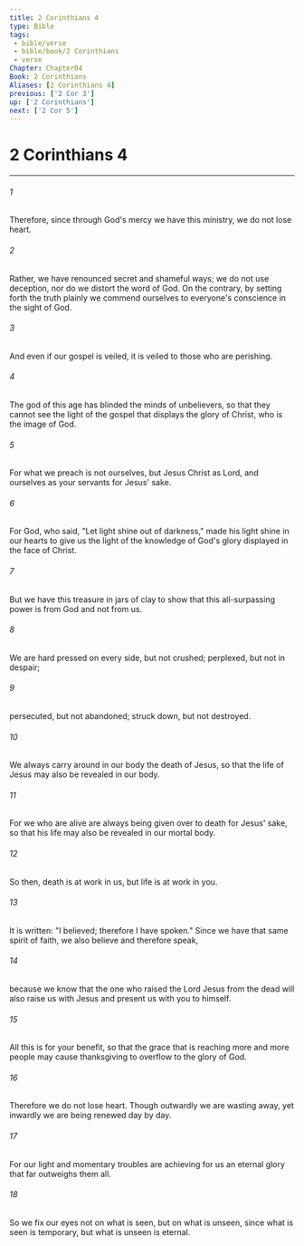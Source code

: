 ```yaml
---
title: 2 Corinthians 4
type: Bible
tags:
 - bible/verse
 - bible/book/2 Corinthians
 - verse
Chapter: Chapter04
Book: 2 Corinthians
Aliases: [2 Corinthians 4]
previous: ['2 Cor 3']
up: ['2 Corinthians']
next: ['2 Cor 5']
---
```

# 2 Corinthians 4

***


###### 1 
Therefore, since through God's mercy we have this ministry, we do not lose heart. 

###### 2 
Rather, we have renounced secret and shameful ways; we do not use deception, nor do we distort the word of God. On the contrary, by setting forth the truth plainly we commend ourselves to everyone's conscience in the sight of God. 

###### 3 
And even if our gospel is veiled, it is veiled to those who are perishing. 

###### 4 
The god of this age has blinded the minds of unbelievers, so that they cannot see the light of the gospel that displays the glory of Christ, who is the image of God. 

###### 5 
For what we preach is not ourselves, but Jesus Christ as Lord, and ourselves as your servants for Jesus' sake. 

###### 6 
For God, who said, "Let light shine out of darkness," made his light shine in our hearts to give us the light of the knowledge of God's glory displayed in the face of Christ. 

###### 7 
But we have this treasure in jars of clay to show that this all-surpassing power is from God and not from us. 

###### 8 
We are hard pressed on every side, but not crushed; perplexed, but not in despair; 

###### 9 
persecuted, but not abandoned; struck down, but not destroyed. 

###### 10 
We always carry around in our body the death of Jesus, so that the life of Jesus may also be revealed in our body. 

###### 11 
For we who are alive are always being given over to death for Jesus' sake, so that his life may also be revealed in our mortal body. 

###### 12 
So then, death is at work in us, but life is at work in you. 

###### 13 
It is written: "I believed; therefore I have spoken." Since we have that same spirit of faith, we also believe and therefore speak, 

###### 14 
because we know that the one who raised the Lord Jesus from the dead will also raise us with Jesus and present us with you to himself. 

###### 15 
All this is for your benefit, so that the grace that is reaching more and more people may cause thanksgiving to overflow to the glory of God. 

###### 16 
Therefore we do not lose heart. Though outwardly we are wasting away, yet inwardly we are being renewed day by day. 

###### 17 
For our light and momentary troubles are achieving for us an eternal glory that far outweighs them all. 

###### 18 
So we fix our eyes not on what is seen, but on what is unseen, since what is seen is temporary, but what is unseen is eternal. 
